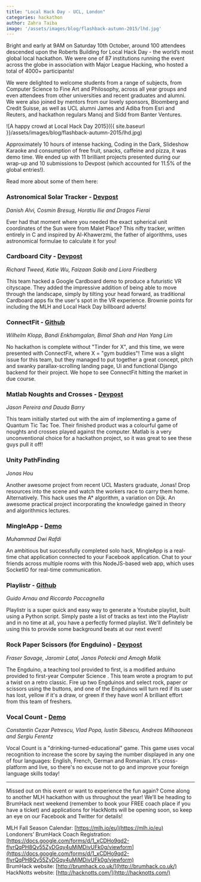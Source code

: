 ```yaml
---
title: "Local Hack Day - UCL, London"
categories: hackathon
author: Zahra Taiba
image: '/assets/images/blog/flashback-autumn-2015/lhd.jpg'
---
```


Bright and early at 9AM on Saturday 10th October, around 100 attendees descended upon the Roberts Building for Local Hack Day - the world’s most global local hackathon. We were one of 87 institutions running the event across the globe in association with Major League Hacking, who hosted a total of 4000+ participants!

We were delighted to welcome students from a range of subjects, from Computer Science to Fine Art and Philosophy, across all year groups and even attendees from other universities and recent graduates and alumni. We were also joined by mentors from our lovely sponsors, Bloomberg and Credit Suisse, as well as UCL alumni James and Adiba from Esri and Reuters, and hackathon regulars Manoj and Sidd from Banter Ventures.

![A happy crowd at Local Hack Day 2015]({{ site.baseurl }}/assets/images/blog/flashback-autumn-2015/lhd.jpg)

Approximately 10 hours of intense hacking, Coding in the Dark, Slideshow Karaoke and consumption of free fruit, snacks, caffeine and pizza, it was demo time. We ended up with 11 brilliant projects presented during our wrap-up and 10 submissions to Devpost (which accounted for 11.5% of the global entries!).

Read more about some of them here:

### Astronomical Solar Tracker - [Devpost](http://devpost.com/software/astronomical-solar-tracker)

_Danish Alvi, Cosmin Bresug, Horatiu Ilie and Dragos Fierai_

Ever had that moment where you needed the exact spherical unit coordinates of the Sun were from Malet Place? This nifty tracker, written entirely in C and inspired by Al-Khawerzmi, the father of algorithms, uses astronomical formulae to calculate it for you!

### Cardboard City - [Devpost](http://devpost.com/software/cardboard-city/)

_Richard Tweed, Katie Wu, Faizaan Sakib and Liora Friedberg_

This team hacked a Google Cardboard demo to produce a futuristic VR cityscape. They added the impressive addition of being able to move through the landscape, simply by tilting your head forward, as traditional Cardboard apps fix the user's spot in the VR experience. Brownie points for including the MLH and Local Hack Day billboard adverts!


### ConnectFit - [Github](https://github.com/uclworkoutbuddy/)

_Wilhelm Klopp, Bandi Enkhamgalan, Bimal Shah and Han Yang Lim_

No hackathon is complete without "Tinder for X", and this time, we were presented with ConnectFit, where X = "gym buddies"! Time was a slight issue for this team, but they managed to put together a great concept, pitch and swanky parallax-scrolling landing page, Ui and functional Django backend for their project. We hope to see ConnectFit hitting the market in due course.

### Matlab Noughts and Crosses - [Devpost](http://devpost.com/software/noughts-and-crosses)

_Jason Pereira and Dauda Barry_

This team initially started out with the aim of implementing a game of Quantum Tic Tac Toe. Their finished product was a colourful game of noughts and crosses played against the computer. Matlab is a very unconventional choice for a hackathon project, so it was great to see these guys pull it off!


### Unity PathFinding

_Jonas Hou_

Another awesome project from recent UCL Masters graduate, Jonas! Drop resources into the scene and watch the workers race to carry them home. Alternatively. This hack uses the A* algorithm, a variation on Dijk. An awesome practical project incorporating the knowledge gained in theory and algorithmics lectures.


### MingleApp - [Demo](http://mingleapp10.herokuapp.com/)

_Muhammad Dwi Rafdi_

An ambitious but successfully completed solo hack, MingleApp is a real-time chat application connected to your Facebook application. Chat to your friends across multiple rooms with this NodeJS-based web app, which uses SocketIO for real-time communication.



### Playlistr - [Github](https://github.com/ricpacca/Playlistr/)

_Guido Arnau and Riccardo Paccagnella_

Playlistr is a super quick and easy way to generate a Youtube playlist, built using a Python script. Simply paste a list of tracks as text into the Playlistr and in no time at all, you have a perfectly formed playlist. We'll definitely be using this to provide some background beats at our next event!


### Rock Paper Scissors (for Engduino) - [Devpost](http://devpost.com/software/rock-paper-scissors-8ynmrh)

_Fraser Savage, Jaromir Latal, Janos Potecki and Amogh Malik_

The Engduino, a teaching tool provided to first, is a modified arduino provided to first-year Computer Science . This team wrote a program to put a twist on a retro classic. Fire up two Engduinos and select rock, paper or scissors using the buttons, and one of the Engduinos will turn red if its user has lost, yellow if it's a draw, or green if they have won! A brilliant effort from this team of freshers.

### Vocal Count - [Demo](https://vocal-count.herokuapp.com/play)

_Constantin Cezar Petrescu, Vlad Popa, Iustin Sibescu, Andreas Milhaoneas and Sergiu Ferentz_

Vocal Count is a "drinking-turned-educational" game. This game uses vocal recognition to increase the score by saying the number displayed in any one of four languages: English, French, German and Romanian. It's cross-platform and live, so there's no excuse not to go and improve your foreign language skills today!

---

Missed out on this event or want to experience the fun again? Come along to another MLH hackathon with us throughout the year! We’ll be heading to BrumHack next weekend (remember to book your FREE coach place if you have a ticket)  and applications for HackNotts will be opening soon, so keep an eye on our Facebook and Twitter for details!

MLH Fall Season Calendar: [https://mlh.io/eu](https://mlh.io/eu)  
Londoners’ BrumHack Coach Registration: [https://docs.google.com/forms/d/1_xCDHo9qd2-fIyrQqPH8Qv55ZyDGqy4uMjMDivUFk0g/viewform](https://docs.google.com/forms/d/1_xCDHo9qd2-fIyrQqPH8Qv55ZyDGqy4uMjMDivUFk0g/viewform)  
BrumHack website: [http://brumhack.co.uk/](http://brumhack.co.uk/)  
HackNotts website: [http://hacknotts.com/](http://hacknotts.com/)  
